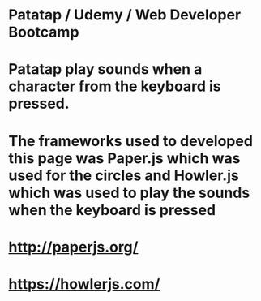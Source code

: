 # Patatap / Udemy / Web Developer Bootcamp
# Patatap play sounds when a character from the keyboard is pressed.

# The frameworks used to developed this page was Paper.js which was used for the circles and Howler.js which was used to play the sounds when the keyboard is pressed

# http://paperjs.org/
# https://howlerjs.com/
